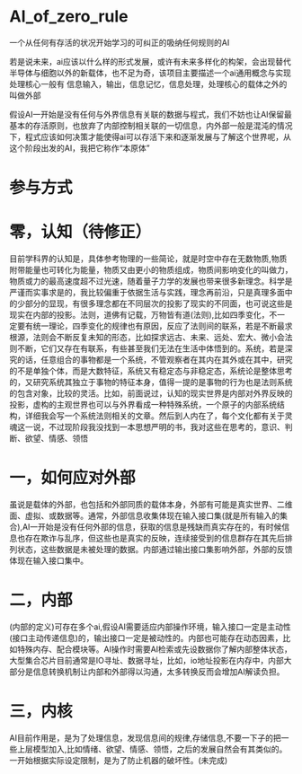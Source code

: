 # AI_of_zero_rule
一个从任何有存活的状况开始学习的可纠正的吸纳任何规则的AI


若是说未来，ai应该以什么样的形式发展，或许有未来多样化的构架，会出现替代半导体与细胞以外的新载体，也不足为奇，该项目主要描述一个ai通用概念与实现
处理核心一般有 信息输入，输出，信息记忆，信息处理，处理核心的载体之外的叫做外部

假设AI一开始是没有任何与外界信息有关联的数据与程式，我们不妨也让AI保留最基本的存活原则，也放弃了内部控制相关联的一切信息，内外部一般是混沌的情况下，程式应该如何决策才能使得ai可以存活下来和逐渐发展与了解这个世界呢，从这个阶段出发的AI，我把它称作“本原体”



参与方式
===========


零，认知（待修正） 
===========

目前学科界的认知是，具体参考物理的一些简论，就是时空中存在无数物质,物质附带能量也可转化为能量，物质又由更小的物质组成，物质间影响变化的叫做力，物质或力的最高速度超不过光速，随着量子力学的发展也带来很多新理念。科学是严谨而实事求是的，我比较偏重于依据生活与实践，理念再前沿，只是真理多面中的少部分的显现，有很多理念都在不同层次的投影了现实的不同面，也可说这些是现实在内部的投影。法则，道佛有记载，万物皆有道(法则),比如四季变化，不一定要有统一理论，四季变化的规律也有原因，反应了法则间的联系，若是不断最求根源，法则会不断反复未知的形态，比如探求远古、未来、远处、宏大、微小会法则不断，它们又存在有联系，有些甚至我们无法在生活中体悟到的。系统，若是深究的话，任意组合的事物都是一个系统，不管观察者在其内在其外或在其中，研究的不是单独个体，而是大数特征，系统又有稳定态与非稳定态，系统论是整体思考的，又研究系统其独立于事物的特征本身，值得一提的是事物的行为也是法则系统的包含对象，比较的灵活。比如，前面说过，认知的现实世界是内部对外界反映的投影，虚构的主观世界也可以与外界看成一种特殊系统，一个原子的内部系统结构，详细我会写一个系统法则相关的文章。然后到人内在了，每个文化都有关于灵魂这一说，不过现阶段我没找到一本思想严明的书，我对这些在思考的，意识、判断、欲望、情感、领悟

一，如何应对外部
===========

虽说是载体的外部，也包括和外部同质的载体本身，外部有可能是真实世界、二维面、虚拟、或数据等。通常，外部信息收集体现在输入接口集(就是所有输入的集合),AI一开始是没有任何外部的信息，获取的信息是残缺而真实存在的，有时候信息也存在欺诈与乱序，但这些也是真实的反映，连续接受到的信息群存在其先后排列状态，这些数据是未被处理的数据。内部通过输出接口集影响外部，外部的反馈体现在输入接口集中。

二，内部
===========

(内部的定义)可存在多个ai,假设AI需要适应内部操作环境，输入接口一定是主动性(接口主动传递信息)的，输出接口一定是被动性的。内部也可能存在动态因素，比如特殊内存、配合模块等。AI操作时需要AI检索或先设数据你了解内部整体状态，大型集合芯片目前通常是IO寻址、数据寻址，比如，io地址投影在内存中，内部大部分是信息转换机制让内部和外部得以沟通，太多转换反而会增加AI解读负担。

三，内核
===========

AI目前作用是，是为了处理信息，发现信息间的规律,存储信息,不要一下子的把一些上层模型加入,比如情绪、欲望、情感、领悟，之后的发展自然会有其类似的。一开始根据实际设定限制，是为了防止机器的破坏性。(未完成)
